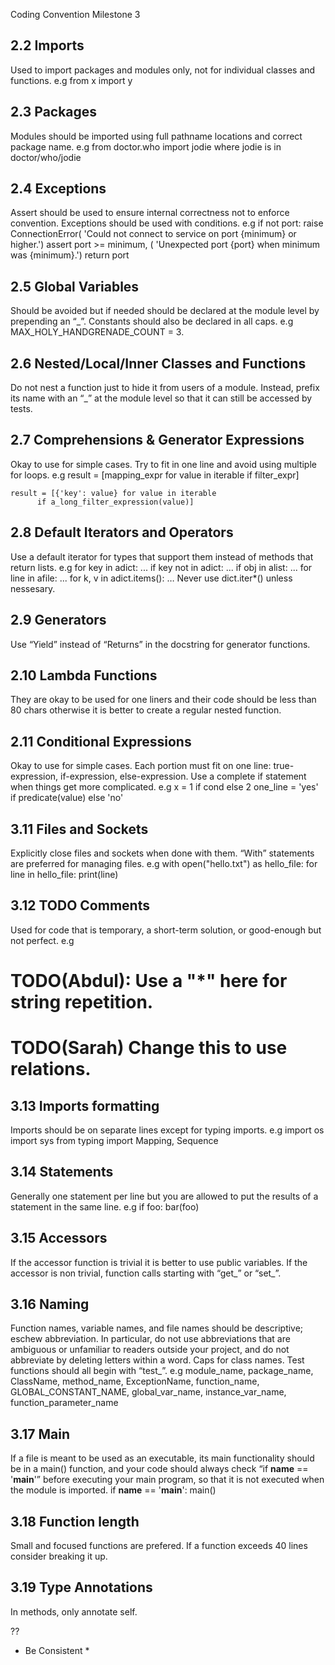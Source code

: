 Coding Convention
Milestone 3
## 2.2 Imports
Used to import packages and modules only, not for individual classes and functions. 
e.g   from x import y 

## 2.3 Packages
Modules should be imported using full pathname locations and correct package name.
e.g from doctor.who import jodie      where jodie is in doctor/who/jodie 

## 2.4 Exceptions
Assert should be used to ensure internal correctness not to enforce convention. Exceptions should be used with conditions.
e.g
if not port:
      raise ConnectionError(
          'Could not connect to service on port {minimum} or higher.')
    assert port >= minimum, (
        'Unexpected port {port} when minimum was {minimum}.')
    return port

## 2.5 Global Variables
Should be avoided but if needed should be declared at the module level by prepending an “_”. Constants should also be declared in all caps.
e.g  MAX_HOLY_HANDGRENADE_COUNT = 3.

## 2.6 Nested/Local/Inner Classes and Functions
Do not nest a function just to hide it from users of a module. Instead, prefix its name with an “_” at the module level so that it can still be accessed by tests. 

## 2.7 Comprehensions & Generator Expressions
Okay to use for simple cases. Try to fit in one line and avoid using multiple for loops.
e.g  result = [mapping_expr for value in iterable if filter_expr]

    result = [{'key': value} for value in iterable
          if a_long_filter_expression(value)]

## 2.8 Default Iterators and Operators
Use a default iterator for types that support them instead of methods that return lists. 
e.g  for key in adict: ...
      if key not in adict: ...
      if obj in alist: ...
      for line in afile: ...
      for k, v in adict.items(): …
Never use  dict.iter*()   unless nessesary.

## 2.9 Generators
Use “Yield” instead of “Returns” in the docstring for generator functions.

## 2.10 Lambda Functions
They are okay to be used for one liners and their code should be less than 80 chars otherwise it is better to create a regular nested function.

## 2.11 Conditional Expressions
Okay to use for simple cases. Each portion must fit on one line: true-expression, if-expression, else-expression. Use a complete if statement when things get more complicated.
e.g    x = 1 if cond else 2
    one_line = 'yes' if predicate(value) else 'no'

## 3.11 Files and Sockets
Explicitly close files and sockets when done with them. “With” statements are preferred for managing files.
e.g
with open("hello.txt") as hello_file:
    for line in hello_file:
        print(line)

## 3.12 TODO Comments
Used for code that is temporary, a short-term solution, or good-enough but not perfect.
e.g
# TODO(Abdul): Use a "*" here for string repetition.
# TODO(Sarah) Change this to use relations.

## 3.13 Imports formatting
Imports should be on separate lines except for typing imports.
e.g
import os
     import sys
     from typing import Mapping, Sequence

## 3.14 Statements
Generally one statement per line but you are allowed to put the results of a statement in the same line.
e.g
if foo: bar(foo)

## 3.15 Accessors
If the accessor function is trivial it is better to use public variables. If the accessor is non trivial, function calls starting with “get_” or “set_”.

## 3.16 Naming
Function names, variable names, and file names should be descriptive; eschew abbreviation. In particular, do not use abbreviations that are ambiguous or unfamiliar to readers outside your project, and do not abbreviate by deleting letters within a word. Caps for class names. Test functions should all begin with “test_”. 
e.g
module_name, package_name, ClassName, method_name, ExceptionName, function_name, GLOBAL_CONSTANT_NAME, global_var_name, instance_var_name, function_parameter_name

## 3.17 Main
If a file is meant to be used as an executable, its main functionality should be in a main() function, and your code should always check “if __name__ == '__main__'” before executing your main program, so that it is not executed when the module is imported.
if __name__ == '__main__':
    main()

## 3.18 Function length
Small and focused functions are prefered. If a function exceeds 40 lines consider breaking it up.

## 3.19 Type Annotations
In methods, only annotate self. 

?? 


* Be Consistent *
